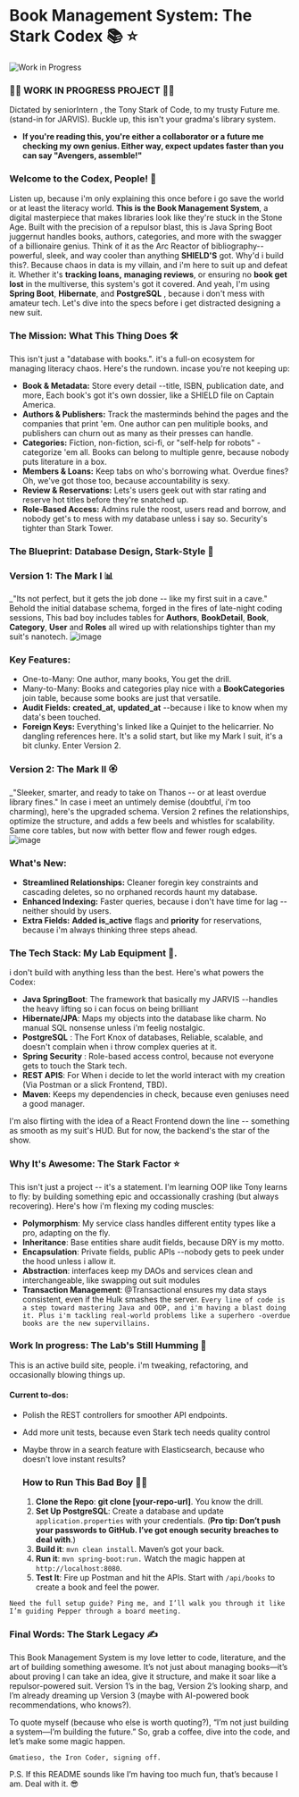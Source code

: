# Book Management System: The Stark Codex 📚 ⭐
![Work in Progress](https://media2.giphy.com/media/v1.Y2lkPTc5MGI3NjExOGp4eW9zbWdzNGdwcGNuYW4ybWszNnBodDVpNmt5bHNsZ2MzdWp3MCZlcD12MV9pbnRlcm5hbF9naWZfYnlfaWQmY3Q9Zw/mCVBZCxLNXvakHj1cN/giphy.gif)

### 👷‍♂️ WORK IN PROGRESS PROJECT  👩‍🏭
  Dictated by seniorIntern , the Tony Stark of Code, to my trusty Future me. (stand-in for JARVIS). Buckle up, this isn't your gradma's library system.
  - **If you're reading this, you're either a collaborator or a future me checking my own genius. Either way, expect updates faster than you can say "Avengers, assemble!"**
### Welcome to the Codex, People! 🚀
  Listen up, because i'm only explaining this once before i go save the world or at  least the literacy world. **This is the Book Management System**, a digital masterpiece that makes libraries look like they're stuck in the Stone Age. Built with the precision of a repulsor blast, this is Java Spring Boot juggernut handles books, authors,  categories, and more with the swagger of a billionaire genius. Think of it as the Arc Reactor of bibliography--powerful, sleek, and way cooler than anything **SHIELD'S** got.
Why'd i build this?. Because chaos in data is my villain, and i'm here to suit up and defeat it. Whether it's **tracking loans,** **managing reviews**, or ensuring no **book get lost** in the multiverse, this system's got it covered. And yeah, I'm using **Spring Boot**, **Hibernate**, and **PostgreSQL** , because i don't mess with amateur tech. Let's dive into the specs before i get distracted designing a new suit.

### The Mission: What This Thing Does 🛠️
This isn't just a "database with books.". it's a full-on ecosystem for managing literacy chaos. Here's the rundown. incase you're not keeping up:
  - **Book & Metadata:** Store every detail --title, ISBN, publication date, and more, Each book's got it's own dossier, like a SHIELD file on Captain America.
  - **Authors & Publishers:** Track the masterminds behind the pages and the companies that print 'em. One author can pen mulitiple books, and publishers can churn out as many as their presses can handle. 
  - **Categories:** Fiction, non-fiction, sci-fi, or "self-help for robots" - categorize 'em all. Books can belong to multiple genre, because nobody puts literature in a box.
  - **Members & Loans:** Keep tabs on who's borrowing what. Overdue fines? Oh, we've got those too, because accountability is sexy. 
  - **Review & Reservations:** Lets's users geek out with star rating and reserve hot titles before they're snatched up.
  - **Role-Based Access:** Admins rule the roost, users read and borrow, and nobody get's to mess with my database unless i say so. Security's tighter than Stark Tower.
### The Blueprint: Database Design, Stark-Style 💾
### **Version 1:** The Mark I 📊
_"Its not perfect, but it gets the job done -- like my first suit in a cave."
Behold the initial database schema, forged in the fires of late-night coding sessions, This bad boy includes tables for **Authors**, **BookDetail**, **Book**, **Category**, **User**  and  **Roles** all wired up with relationships tighter than my suit's nanotech.
![image](https://github.com/user-attachments/assets/2fdeca0c-163b-43ca-87b2-394265371b1d)
### Key Features:
- One-to-Many: One author, many books, You get the drill.
- Many-to-Many: Books and categories play nice with a **BookCategories** join table, because some books are just that versatile.
- **Audit Fields:** **created_at,** **updated_at** --because i like to know when my data's been touched.
- **Foreign Keys:** Everything's linked like a Quinjet to the helicarrier. No dangling references here.
  It's a solid start, but like my Mark I suit, it's a bit clunky. Enter Version 2.

### Version 2: The Mark II 🏵️
_"Sleeker, smarter, and ready to take on Thanos -- or at least overdue library fines."
In case i meet an untimely demise (doubtful, i'm too charming), here's the upgraded schema. Version 2 refines the relationships, optimize the structure, and adds a few beels and whistles for scalability. Same core tables, but now with better flow and fewer rough edges. 
![image](https://github.com/user-attachments/assets/b28668a9-160f-4f47-a776-30a000e425b4)

### What's New:
- **Streamlined Relationships:**  Cleaner foregin key constraints and cascading deletes, so no orphaned records haunt my database.
- **Enhanced Indexing:**  Faster queries, because i don't have time for lag -- neither should by users.
-  **Extra Fields:** **Added is_active** flags and **priority** for reservations, because i'm always thinking three steps ahead.

 ### The Tech Stack: My Lab Equipment 🧪.
 i don't build with anything less than the best. Here's what powers the Codex:
 - **Java SpringBoot**: The framework that basically my JARVIS --handles the heavy lifting so i can focus on being brilliant
 - **Hibernate/JPA**: Maps my objects into the database like charm. No manual SQL nonsense unless i'm feelig nostalgic.
 - **PostgreSQL** : The Fort Knox of databases, Reliable, scalable, and doesn't complain when i throw complex queries at it.
 - **Spring Security** : Role-based access control, because not everyone gets to touch the Stark tech.
 - **REST APIS**: For When i decide to let the world interact with my creation (Via Postman or a slick Frontend, TBD).
 -  **Maven**: Keeps my dependencies in check, because even geniuses need a good manager.

   I'm also flirting with the idea of a React Frontend down the line -- something as smooth as my suit's HUD. But for now, the backend's the star of the show.

  ### Why It's Awesome: The Stark Factor ⭐
  This isn't just a project -- it's a statement. I'm learning OOP like Tony learns to fly: by building something epic and occassionally crashing (but always recovering). Here's how i'm flexing my coding muscles:
  - **Polymorphism**: My service class handles different entity types like a pro, adapting on the fly.
  - **Inheritance**: Base entities share audit fields, because DRY is my motto.
  -  **Encapsulation**: Private fields, public APIs --nobody gets to peek under the hood unless i allow it.
  -  **Abstraction**: interfaces keep my DAOs and services clean and interchangeable, like swapping out suit modules
  -  **Transaction Management**: @Transactional ensures my data stays consistent, even if the Hulk smashes the server.
 ```Every line of code is a step toward mastering Java and OOP, and i'm having a blast doing it. Plus i'm tackling real-world problems like a superhero -overdue books are the new supervillains.```
    
### Work In progress: The Lab's Still Humming 👷
 This is an active build site, people. i'm tweaking, refactoring, and occasionally blowing things up. 
 #### **Current to-dos**:
- Polish the REST controllers for smoother API endpoints.
- Add more unit tests, because even Stark tech needs quality control
- Maybe throw in a search feature with Elasticsearch, because who doesn't love instant results?

  ### How to Run This Bad Boy 🏃‍♂️
  1. **Clone the Repo**: **git clone [your-repo-url]**. You know the drill.
  2.  **Set Up PostgreSQL**: Create a database and update ```application.properties``` with your credentials. (**Pro tip: Don’t push your passwords to GitHub. I’ve got enough security breaches to deal with**.)
  3.  **Build it**: ```mvn clean install```. Maven’s got your back.
  4.  **Run it**: ```mvn spring-boot:run.``` Watch the magic happen at ```http://localhost:8080```.
  5.  **Test It**: Fire up Postman and hit the APIs. Start with ```/api/books``` to create a book and feel the power.
    
 ```Need the full setup guide? Ping me, and I’ll walk you through it like I’m guiding Pepper through a board meeting.```

 ### Final Words: The Stark Legacy ✍️
 
This Book Management System is my love letter to code, literature, and the art of building something awesome. It’s not just about managing books—it’s about proving I can take an idea, give it structure, and make it soar like a repulsor-powered suit. Version 1’s in the bag, Version 2’s looking sharp, and I’m already dreaming up Version 3 (maybe with AI-powered book recommendations, who knows?).

To quote myself (because who else is worth quoting?), “I’m not just building a system—I’m building the future.” So, grab a coffee, dive into the code, and let’s make some magic happen.

    Gmatieso, the Iron Coder, signing off.

P.S. If this README sounds like I’m having too much fun, that’s because I am. Deal with it. 😎
